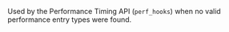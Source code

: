 
Used by the Performance Timing API (`perf_hooks`) when no valid performance
entry types were found.

<a id="ERR_VALUE_OUT_OF_RANGE"></a>
